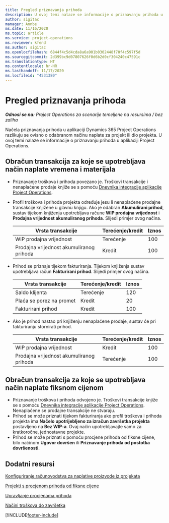 ```yaml
---
title: Pregled priznavanja prihoda
description: U ovoj temi nalaze se informacije o priznavanju prihoda u aplikaciji Project Operations.
author: sigitac
manager: Annbe
ms.date: 11/16/2020
ms.topic: article
ms.service: project-operations
ms.reviewer: kfend
ms.author: sigitac
ms.openlocfilehash: 6844f4c5d4cda8a6a901b0302448f70f4c597f5d
ms.sourcegitcommit: 2d399bc9d07807626f0d6b2d0cf304240c47591c
ms.translationtype: HT
ms.contentlocale: hr-HR
ms.lasthandoff: 11/17/2020
ms.locfileid: "4531380"
---
```

# <a name="revenue-recognition-overview"></a>Pregled priznavanja prihoda

_**Odnosi se na:** Project Operations za scenarije temeljene na resursima / bez zaliha_

Načela priznavanja prihoda u aplikaciji Dynamics 365 Project Operations razlikuju se ovisno o odabranom načinu naplate za projekt ili dio projekta. U ovoj temi nalaze se informacije o priznavanju prihoda u aplikaciji Project Operations.

## <a name="transactions-accounted-using-time-and-material-billing-method"></a>Obračun transakcija za koje se upotrebljava način naplate vremena i materijala

- Priznavanje troškova i prihoda povezano je. Troškovi transakcije i nenaplaćene prodaje knjiže se s pomoću [Dnevnika integracije aplikacije Project Operations](../project-accounting/project-operations-integration-journal.md).
- Profil troškova i prihoda projekta određuje jesu li nenaplaćene prodajne transakcije knjižene u glavnu knjigu. Ako je odabran **Akumulirani prihod**, sustav tijekom knjiženja upotrebljava račune **WIP prodajna vrijednost** i **Prodajna vrijednost akumuliranog prihoda**. Slijedi primjer ovog načina.  

  | Vrsta transakcije | Terećenje/kredit | Iznos |
  | --- | --- | --- |
  | WIP prodajna vrijednost | Terećenje | 100 |
  | Prodajna vrijednost akumuliranog prihoda | Kredit | 100 |

- Prihod se priznaje tijekom fakturiranja. Tijekom knjiženja sustav upotrebljava račun **Fakturirani prihod**. Slijedi primjer ovog načina.  

  | Vrsta transakcije | Terećenje/kredit | Iznos |
  | --- | --- | --- |
  | Saldo klijenta | Terećenje | 120 |
  | Plaća se porez na promet | Kredit | 20 |
  | Fakturirani prihod | Kredit | 100 |

- Ako je prihod nastao pri knjiženju nenaplaćene prodaje, sustav će pri fakturiranju stornirati prihod.

  | Vrsta transakcije | Terećenje/kredit | Iznos |
  | --- | --- | --- |
  | WIP prodajna vrijednost | Kredit | 100 |
  | Prodajna vrijednost akumuliranog prihoda | Terećenje | 100 |

## <a name="transactions-accounted-using-the-fixed-price-billing-method"></a>Obračun transakcija za koje se upotrebljava način naplate fiksnom cijenom

- Priznavanje troškova i prihoda odvojeno je. Troškovi transakcije knjiže se s pomoću [Dnevnika integracije aplikacije Project Operations](../project-accounting/project-operations-integration-journal.md). Nenaplaćene se prodajne transakcije ne stvaraju.
- Prihod se može priznati tijekom fakturiranja ako profil troškova i prihoda projekta ima **Načelo upotrijebljeno za izračun završetka projekta** postavljeno na **Bez WIP-a**. Ovaj način upotrebljavajte samo za kratkoročne, jednostavne projekte.
- Prihod se može priznati s pomoću procjene prihoda od fiksne cijene, bilo načinom **Ugovor dovršen** ili **Priznavanje prihoda od postotka dovršenosti**.

## <a name="additional-resources"></a>Dodatni resursi
[Konfiguriranje računovodstva za naplative proizvode iz projekata](../project-accounting/configure-accounting-billable-projects.md)

[Projekti s procjenom prihoda od fiksne cijene](rev-rec-percentage-completion-method.md)

[Upravljanje procjenama prihoda](rev-rec-completed-contract-method.md)

[Načini troškova do završetka](cost-complete-methods.md)


[!INCLUDE[footer-include](../includes/footer-banner.md)]